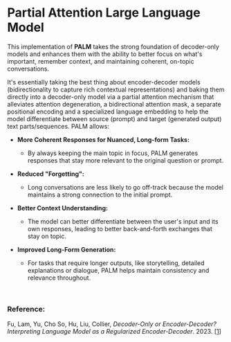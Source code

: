 # Partial Attention Large Language Model

This implementation of **PALM** takes the strong foundation of decoder-only models and enhances them with the ability to better focus on what's important, remember context, and maintaining coherent, on-topic conversations.

It's essentially taking the best thing about encoder-decoder models (bidirectionality to capture rich contextual representations) and baking them directly into a decoder-only model via a partial attention mechanism 
that alleviates attention degeneration, a bidirectional attention mask, a separate positional encoding and a specialized language embedding to help the model differentiate between source (prompt) and target 
(generated output) text parts/sequences. PALM allows:

  - **More Coherent Responses for Nuanced, Long-form Tasks:**
    - By always keeping the main topic in focus, PALM generates responses that stay more relevant to the original question or prompt.
      
  - **Reduced "Forgetting":**
    - Long conversations are less likely to go off-track because the model maintains a strong connection to the initial prompt.
      
  - **Better Context Understanding:**
    - The model can better differentiate between the user's input and its own responses, leading to better back-and-forth exchanges that stay on topic.
      
  - **Improved Long-Form Generation:**
    - For tasks that require longer outputs, like storytelling, detailed explanations or dialogue, PALM helps maintain consistency and relevance throughout.

<br>

### Reference:

Fu, Lam, Yu, Cho So, Hu, Liu,  Collier, *Decoder-Only or Encoder-Decoder? Interpreting Language Model as a Regularized Encoder-Decoder*. 2023. [<a href="https://arxiv.org/pdf/2304.04052" rel="nofollow">1</a></li>]
